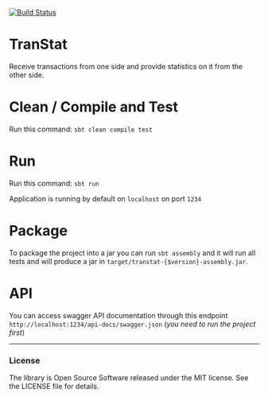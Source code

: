 [![Build Status](https://travis-ci.org/kabdelrahman/TranStat.svg?branch=master)](https://travis-ci.org/kabdelrahman/TranStat)
# TranStat

Receive transactions from one side and provide statistics on it from the other side.

# Clean / Compile and Test

Run this command: `sbt clean compile test`

# Run

Run this command: `sbt run`

Application is running by default on `localhost` on port `1234`

# Package

To package the project into a jar you can run `sbt assembly` and it will run all tests and will produce a jar in `target/transtat-{$version}-assembly.jar`.

# API

You can access swagger API documentation through this endpoint `http://localhost:1234/api-docs/swagger.json` (_you need to run the project first_)

----

### License

The library is Open Source Software released under the MIT license. See the LICENSE file for details.
